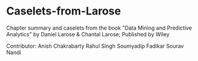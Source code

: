 # Caselets-from-Larose
Chapter summary and caselets from the book "Data Mining and Predictive Analytics" by Daniel Larose & Chantal Larose; 
Published by Wiley

Contributor:
Anish Chakrabarty
Rahul Singh
Soumyadip Fadikar
Sourav Nandi
